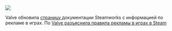 <!--2025-02-10 12:48:02-->
<div class="yb">
  <div class="rss smaller1 habr"><img src="https://habrastorage.org/getpro/habr/upload_files/1f5/dee/9b0/1f5dee9b001df7109de73ebd27055fbc.jpg" /><p>Valve обновила <a href="https://partner.steamgames.com/doc/marketing/advertising" rel="noopener noreferrer nofollow">страницу </a>документации Steamworks с информацией по рекламе в играх. По <a... <br><a class="light" href="https://habr.com/ru/news/881116/?utm_source=habrahabr&utm_medium=rss&utm_campaign=881116">Valve разъяснила правила рекламы в играх в Steam</a></div>
</div>
